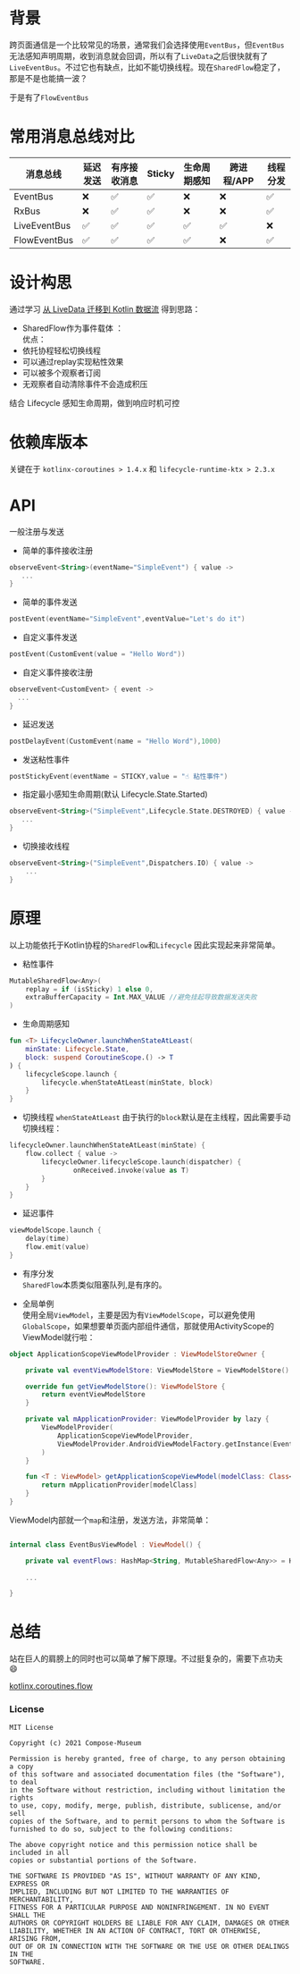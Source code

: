 # 背景
跨页面通信是一个比较常见的场景，通常我们会选择使用`EventBus`，但`EventBus`无法感知声明周期，收到消息就会回调，所以有了`LiveData`之后很快就有了`LiveEventBus`。不过它也有缺点，比如不能切换线程。现在`SharedFlow`稳定了，那是不是也能搞一波？  

于是有了`FlowEventBus`

# 常用消息总线对比

消息总线 | 延迟发送 | 有序接收消息 | Sticky | 生命周期感知 | 跨进程/APP | 线程分发
---|---|---|---|---|---|---
EventBus | ❌ | ✅ | ✅ | ❌ | ❌ | ✅
RxBus | ❌ | ✅ | ✅ | ❌ | ❌ | ✅
LiveEventBus | ✅ | ✅ | ✅ | ✅ | ✅ | ❌
FlowEventBus| ✅ | ✅ | ✅ | ✅ |❌| ✅ | 


# 设计构思
通过学习 [从 LiveData 迁移到 Kotlin 数据流](https://mp.weixin.qq.com/s/o61NDIptP94X4HspKwiR2w)  得到思路：
- SharedFlow作为事件载体 ：  
优点：  
-  依托协程轻松切换线程
-  可以通过replay实现粘性效果
-  可以被多个观察者订阅
-  无观察者自动清除事件不会造成积压


结合 Lifecycle 感知生命周期，做到响应时机可控

# 依赖库版本
关键在于 `kotlinx-coroutines > 1.4.x`  和 `lifecycle-runtime-ktx > 2.3.x`
# API
一般注册与发送
- 简单的事件接收注册
```kotlin
observeEvent<String>(eventName="SimpleEvent") { value ->
   ...
}
```
- 简单的事件发送
```kotlin
postEvent(eventName="SimpleEvent",eventValue="Let's do it")
```
- 自定义事件发送
```kotlin
postEvent(CustomEvent(value = "Hello Word"))
```
- 自定义事件接收注册
```kotlin
observeEvent<CustomEvent> { event ->
  ...
}
```
- 延迟发送
```kotlin
postDelayEvent(CustomEvent(name = "Hello Word"),1000)
```
- 发送粘性事件
```kotlin
postStickyEvent(eventName = STICKY,value = "☝ 粘性事件️")
```
- 指定最小感知生命周期(默认 Lifecycle.State.Started)
```kotlin
observeEvent<String>("SimpleEvent",Lifecycle.State.DESTROYED) { value ->
   ...
}
```
- 切换接收线程
```kotlin
observeEvent<String>("SimpleEvent",Dispatchers.IO) { value ->
    ...
}
```
# 原理
 以上功能依托于Kotlin协程的`SharedFlow`和`Lifecycle` 因此实现起来非常简单。 
- 粘性事件
```kotlin
MutableSharedFlow<Any>(
    replay = if (isSticky) 1 else 0,
    extraBufferCapacity = Int.MAX_VALUE //避免挂起导致数据发送失败
)
```
- 生命周期感知
```kotlin
fun <T> LifecycleOwner.launchWhenStateAtLeast(
    minState: Lifecycle.State,
    block: suspend CoroutineScope.() -> T
) {
    lifecycleScope.launch {
        lifecycle.whenStateAtLeast(minState, block)
    }
}
```
- 切换线程
`whenStateAtLeast` 由于执行的`block`默认是在主线程，因此需要手动切换线程：
```kotlin
lifecycleOwner.launchWhenStateAtLeast(minState) {
    flow.collect { value ->
        lifecycleOwner.lifecycleScope.launch(dispatcher) {
                onReceived.invoke(value as T)
        }
    }
}
```
- 延迟事件
```kotlin
viewModelScope.launch {
    delay(time)
    flow.emit(value)
}
```
- 有序分发  
`SharedFlow`本质类似阻塞队列,是有序的。

- 全局单例  
使用全局`ViewModel`，主要是因为有`ViewModelScope`，可以避免使用`GlobalScope`，如果想要单页面内部组件通信，那就使用ActivityScope的ViewModel就行啦：

```kotlin
object ApplicationScopeViewModelProvider : ViewModelStoreOwner {

    private val eventViewModelStore: ViewModelStore = ViewModelStore()

    override fun getViewModelStore(): ViewModelStore {
        return eventViewModelStore
    }

    private val mApplicationProvider: ViewModelProvider by lazy {
        ViewModelProvider(
            ApplicationScopeViewModelProvider,
            ViewModelProvider.AndroidViewModelFactory.getInstance(EventBusInitializer.application)
        )
    }

    fun <T : ViewModel> getApplicationScopeViewModel(modelClass: Class<T>): T {
        return mApplicationProvider[modelClass]
    }
}
```
  
  ViewModel内部就一个`map`和注册，发送方法，非常简单：

```kotlin

internal class EventBusViewModel : ViewModel() {

    private val eventFlows: HashMap<String, MutableSharedFlow<Any>> = HashMap()
   
    ...

}
```
# 总结
站在巨人的肩膀上的同时也可以简单了解下原理。不过挺复杂的，需要下点功夫😄  

[kotlinx.coroutines.flow](https://kotlin.github.io/kotlinx.coroutines/kotlinx-coroutines-core/kotlinx.coroutines.flow/index.html)


### License
```
MIT License

Copyright (c) 2021 Compose-Museum

Permission is hereby granted, free of charge, to any person obtaining a copy
of this software and associated documentation files (the "Software"), to deal
in the Software without restriction, including without limitation the rights
to use, copy, modify, merge, publish, distribute, sublicense, and/or sell
copies of the Software, and to permit persons to whom the Software is
furnished to do so, subject to the following conditions:

The above copyright notice and this permission notice shall be included in all
copies or substantial portions of the Software.

THE SOFTWARE IS PROVIDED "AS IS", WITHOUT WARRANTY OF ANY KIND, EXPRESS OR
IMPLIED, INCLUDING BUT NOT LIMITED TO THE WARRANTIES OF MERCHANTABILITY,
FITNESS FOR A PARTICULAR PURPOSE AND NONINFRINGEMENT. IN NO EVENT SHALL THE
AUTHORS OR COPYRIGHT HOLDERS BE LIABLE FOR ANY CLAIM, DAMAGES OR OTHER
LIABILITY, WHETHER IN AN ACTION OF CONTRACT, TORT OR OTHERWISE, ARISING FROM,
OUT OF OR IN CONNECTION WITH THE SOFTWARE OR THE USE OR OTHER DEALINGS IN THE
SOFTWARE.

```
